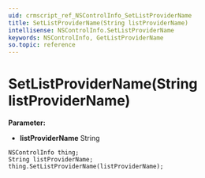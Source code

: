 ```yaml
---
uid: crmscript_ref_NSControlInfo_SetListProviderName
title: SetListProviderName(String listProviderName)
intellisense: NSControlInfo.SetListProviderName
keywords: NSControlInfo, GetListProviderName
so.topic: reference
---
```


# SetListProviderName(String listProviderName)

**Parameter:** 
* **listProviderName** String

```crmscript
NSControlInfo thing;
String listProviderName;
thing.SetListProviderName(listProviderName);
```


